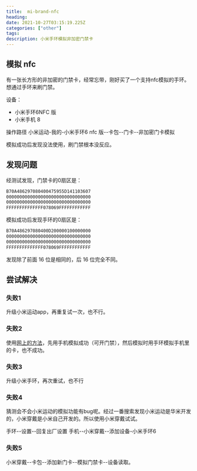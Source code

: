 ```yaml
---
title:  mi-brand-nfc
heading: 
date: 2021-10-27T03:15:19.225Z
categories: ["other"]
tags: 
description: 小米手环模拟非加密门禁卡
---
```


## 模拟 nfc

有一张长方形的非加密的门禁卡，经常忘带，刚好买了一个支持nfc模拟的手环。想通过手环来刷门禁。

设备：
- 小米手环6NFC 版
- 小米手机 8


操作路径
小米运动-我的-小米手环6 nfc 版--卡包--门卡--非加密门卡模拟

模拟成功后发现没法使用，刷门禁根本没反应。

## 发现问题
经测试发现，门禁卡的0扇区是：
```bash
B70A486297080400475955D141103607
00000000000000000000000000000000
00000000000000000000000000000000
FFFFFFFFFFFFFF078069FFFFFFFFFFFF
```

模拟成功后发现手环的0扇区是：
```bash
B70A486297080400D200000100000000
00000000000000000000000000000000
00000000000000000000000000000000
FFFFFFFFFFFFFF078069FFFFFFFFFFFF
```

发现除了前面 16 位是相同的，后 16 位完全不同。


## 尝试解决

### 失败1
升级小米运动app，再重复试一次，也不行。

### 失败2
使用[网上的方法](https://zhuanlan.zhihu.com/p/362356658)，先用手机模拟成功（可开门禁），然后模拟时用手环模拟手机里的卡，也不成功。

### 失败3
升级小米手环，再次重试，也不行


### 失败4
猜测会不会小米运动的模拟功能有bug呢。经过一番搜索发现小米运动是华米开发的，小米穿戴是小米自己开发的。所以使用小米穿戴试试。

手环--设置--回复出厂设置
手机--小米穿戴--添加设备-小米手环6

### 失败5

小米穿戴--卡包--添加新门卡--模拟门禁卡--设备读取。





